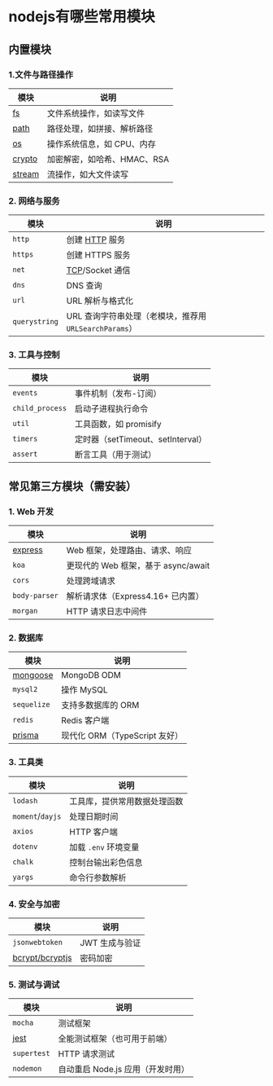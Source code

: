 
# nodejs有哪些常用模块

## 内置模块

### 1.文件与路径操作

| 模块                          | 说明                |
| --------------------------- | ----------------- |
| [fs](服务端/nodejs/fs)         | 文件系统操作，如读写文件      |
| [path](服务端/nodejs/path)     | 路径处理，如拼接、解析路径     |
| [os](服务端/nodejs/os)         | 操作系统信息，如 CPU、内存   |
| [crypto](服务端/nodejs/crypto) | 加密解密，如哈希、HMAC、RSA |
| [stream](服务端/nodejs/stream) | 流操作，如大文件读写        |

### 2. 网络与服务

| 模块            | 说明                                     |
| ------------- | -------------------------------------- |
| `http`        | 创建 [HTTP](浏览器/HTTP/HTTP) 服务            |
| `https`       | 创建 HTTPS 服务                            |
| `net`         | [TCP](浏览器/HTTP/TCP协议)/Socket 通信        |
| `dns`         | DNS 查询                                 |
| `url`         | URL 解析与格式化                             |
| `querystring` | URL 查询字符串处理（老模块，推荐用 `URLSearchParams`） |

### 3. 工具与控制

| 模块              | 说明                          |
| --------------- | --------------------------- |
| `events`        | 事件机制（发布-订阅）                 |
| `child_process` | 启动子进程执行命令                   |
| `util`          | 工具函数，如 promisify            |
| `timers`        | 定时器（setTimeout、setInterval） |
| `assert`        | 断言工具（用于测试）                  |


## 常见第三方模块（需安装）

### 1. Web 开发

| 模块                               | 说明                         |
| -------------------------------- | -------------------------- |
| [express](服务端/express/express大纲) | Web 框架，处理路由、请求、响应          |
| `koa`                            | 更现代的 Web 框架，基于 async/await |
| `cors`                           | 处理跨域请求                     |
| `body-parser`                    | 解析请求体（Express4.16+ 已内置）    |
| `morgan`                         | HTTP 请求日志中间件               |


### 2. 数据库

| 模块                               | 说明                     |
| -------------------------------- | ---------------------- |
| [mongoose](服务端/mongodb/mongoose) | MongoDB ODM            |
| `mysql2`                         | 操作 MySQL               |
| `sequelize`                      | 支持多数据库的 ORM            |
| `redis`                          | Redis 客户端              |
| [prisma](服务端/prisma/prisma大纲)    | 现代化 ORM（TypeScript 友好） |

### 3. 工具类

|模块|说明|
|---|---|
|`lodash`|工具库，提供常用数据处理函数|
|`moment`/`dayjs`|处理日期时间|
|`axios`|HTTP 客户端|
|`dotenv`|加载 `.env` 环境变量|
|`chalk`|控制台输出彩色信息|
|`yargs`|命令行参数解析|

### 4. 安全与加密

| 模块                                   | 说明        |
| ------------------------------------ | --------- |
| `jsonwebtoken`                       | JWT 生成与验证 |
| [bcrypt/bcryptjs](服务端/nodejs/bcrypt) | 密码加密      |

### 5. 测试与调试

| 模块                   | 说明                    |
| -------------------- | --------------------- |
| `mocha`              | 测试框架                  |
| [jest](测试/jest/jest) | 全能测试框架（也可用于前端）        |
| `supertest`          | HTTP 请求测试             |
| `nodemon`            | 自动重启 Node.js 应用（开发时用） |
